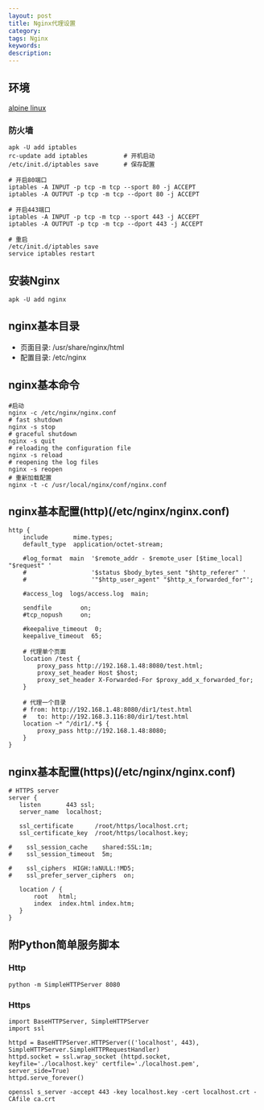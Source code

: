 ```yaml
---
layout: post
title: Nginx代理设置
category: 
tags: Nginx
keywords: 
description: 
---
```


## 环境

[alpine linux](http://alpinelinux.org/)

### 防火墙

	apk -U add iptables
	rc-update add iptables  		# 开机启动
	/etc/init.d/iptables save		# 保存配置
	
	# 开启80端口
	iptables -A INPUT -p tcp -m tcp --sport 80 -j ACCEPT
	iptables -A OUTPUT -p tcp -m tcp --dport 80 -j ACCEPT
	
	# 开启443端口
	iptables -A INPUT -p tcp -m tcp --sport 443 -j ACCEPT
	iptables -A OUTPUT -p tcp -m tcp --dport 443 -j ACCEPT
	
	# 重启
	/etc/init.d/iptables save
	service iptables restart


## 安装Nginx

	apk -U add nginx
	
		
## nginx基本目录
* 页面目录: /usr/share/nginx/html
* 配置目录: /etc/nginx
	
## nginx基本命令

	#启动
	nginx -c /etc/nginx/nginx.conf
	# fast shutdown
	nginx -s stop
	# graceful shutdown 
	nginx -s quit
	# reloading the configuration file
	nginx -s reload
	# reopening the log files
	nginx -s reopen
	# 重新加载配置
	nginx -t -c /usr/local/nginx/conf/nginx.conf 
	
## nginx基本配置(http)(/etc/nginx/nginx.conf)

	http {
		include       mime.types;
		default_type  application/octet-stream;
	
		#log_format  main  '$remote_addr - $remote_user [$time_local] "$request" '
		#                  '$status $body_bytes_sent "$http_referer" '
		#                  '"$http_user_agent" "$http_x_forwarded_for"';
	
		#access_log  logs/access.log  main;
	
		sendfile        on;
		#tcp_nopush     on;
	
		#keepalive_timeout  0;
		keepalive_timeout  65;
	
		# 代理单个页面
		location /test {
			proxy_pass http://192.168.1.48:8080/test.html; 
			proxy_set_header Host $host;  
			proxy_set_header X-Forwarded-For $proxy_add_x_forwarded_for;
		}
	
		# 代理一个目录
		# from: http://192.168.1.48:8080/dir1/test.html
		#   to: http://192.168.3.116:80/dir1/test.html
		location ~* ^/dir1/.*$ {
			proxy_pass http://192.168.1.48:8080;
		}
	}
	
	
## nginx基本配置(https)(/etc/nginx/nginx.conf)

    # HTTPS server
    server {
       listen       443 ssl;
       server_name  localhost;

       ssl_certificate      /root/https/localhost.crt;
       ssl_certificate_key  /root/https/localhost.key;

    #    ssl_session_cache    shared:SSL:1m;
    #    ssl_session_timeout  5m;

    #    ssl_ciphers  HIGH:!aNULL:!MD5;
    #    ssl_prefer_server_ciphers  on;

       location / {
           root   html;
           index  index.html index.htm;
       }
    }


## 附Python简单服务脚本

### Http

	python -m SimpleHTTPServer 8080
	
### Https

	import BaseHTTPServer, SimpleHTTPServer
	import ssl
	
	httpd = BaseHTTPServer.HTTPServer(('localhost', 443), SimpleHTTPServer.SimpleHTTPRequestHandler)
	httpd.socket = ssl.wrap_socket (httpd.socket, keyfile='./localhost.key' certfile='./localhost.pem', server_side=True)
	httpd.serve_forever()
	
	openssl s_server -accept 443 -key localhost.key -cert localhost.crt -CAfile ca.crt